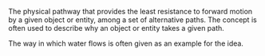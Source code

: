 The physical pathway that provides the least resistance to forward motion by a given object or entity, among a set of alternative paths. The concept is often used to describe why an object or entity takes a given path.

The way in which water flows is often given as an example for the idea.
